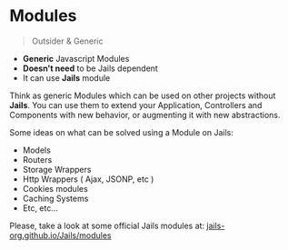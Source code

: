 # Modules
<!--{h1:.massive-header.-with-tagline}-->

> Outsider & Generic

- **Generic** Javascript Modules
- **Doesn't need** to be Jails dependent
- It can use **Jails** module

Think as generic Modules which can be used on other projects without **Jails**. You can use them to extend your Application, Controllers and Components with new behavior, or augmenting it with new abstractions.

Some ideas on what can be solved using a Module on Jails:

- Models
- Routers
- Storage Wrappers
- Http Wrappers ( Ajax, JSONP, etc )
- Cookies modules
- Caching Systems
- Etc, etc...

Please, take a look at some official Jails modules at: [jails-org.github.io/Jails/modules](http://jails-org.github.io/Jails/modules.htm)
